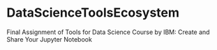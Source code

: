 # DataScienceToolsEcosystem
Final Assignment of Tools for Data Science Course by IBM: Create and Share Your Jupyter Notebook
